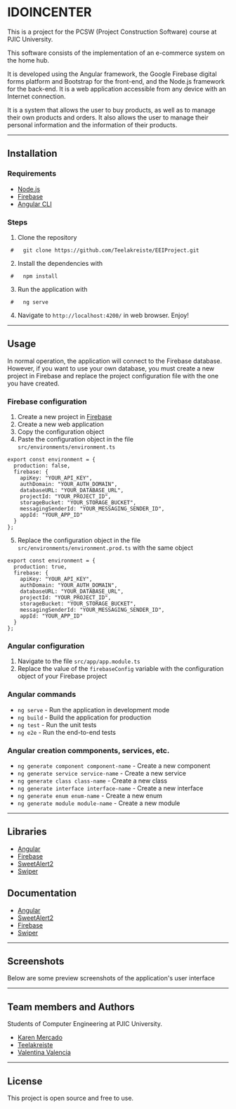 # IDOINCENTER
This is a project for the PCSW (Project Construction Software) course at PJIC University.

This software consists of the implementation of an e-commerce system on the home hub.

It is developed using the Angular framework, the Google Firebase digital forms platform and Bootstrap for the front-end, and the Node.js framework for the back-end. It is a web application accessible from any device with an Internet connection. 

It is a system that allows the user to buy products, as well as to manage their own products and orders. It also allows the user to manage their personal information and the information of their products.

--- 

## Installation

### Requirements

- [Node.js](https://nodejs.org/en/)
- [Firebase](https://firebase.google.com/)
- [Angular CLI](https://cli.angular.io/)

### Steps

1. Clone the repository 
```
 #   git clone https://github.com/Teelakreiste/EEIProject.git 
```
2. Install the dependencies with 
```
 #   npm install
```
3. Run the application with
```
 #   ng serve
```
4. Navigate to `http://localhost:4200/` in web browser.
Enjoy!

---

## Usage

In normal operation, the application will connect to the Firebase database. However, if you want to use your own database, you must create a new project in Firebase and replace the project configuration file with the one you have created.

### Firebase configuration

1. Create a new project in [Firebase](https://firebase.google.com/)
2. Create a new web application
3. Copy the configuration object
4. Paste the configuration object in the file `src/environments/environment.ts`
```
export const environment = {
  production: false,
  firebase: {
    apiKey: "YOUR_API_KEY",
    authDomain: "YOUR_AUTH_DOMAIN",
    databaseURL: "YOUR_DATABASE_URL",
    projectId: "YOUR_PROJECT_ID",
    storageBucket: "YOUR_STORAGE_BUCKET",
    messagingSenderId: "YOUR_MESSAGING_SENDER_ID",
    appId: "YOUR_APP_ID"
  }
};
```
5. Replace the configuration object in the file `src/environments/environment.prod.ts` with the same object
```
export const environment = {
  production: true,
  firebase: {
    apiKey: "YOUR_API_KEY",
    authDomain: "YOUR_AUTH_DOMAIN",
    databaseURL: "YOUR_DATABASE_URL",
    projectId: "YOUR_PROJECT_ID",
    storageBucket: "YOUR_STORAGE_BUCKET",
    messagingSenderId: "YOUR_MESSAGING_SENDER_ID",
    appId: "YOUR_APP_ID"
  }
};
```

### Angular configuration

1. Navigate to the file `src/app/app.module.ts`
2. Replace the value of the `firebaseConfig` variable with the configuration object of your Firebase project

### Angular commands

- `ng serve` - Run the application in development mode
- `ng build` - Build the application for production
- `ng test` - Run the unit tests
- `ng e2e` - Run the end-to-end tests

### Angular creation commponents, services, etc.

- `ng generate component component-name` - Create a new component
- `ng generate service service-name` - Create a new service
- `ng generate class class-name` - Create a new class
- `ng generate interface interface-name` - Create a new interface
- `ng generate enum enum-name` - Create a new enum
- `ng generate module module-name` - Create a new module

---

## Libraries

- [Angular](https://angular.io/)
- [Firebase](https://firebase.google.com/)
- [SweetAlert2](https://sweetalert2.github.io/)
- [Swiper](https://swiperjs.com/)

## Documentation

- [Angular](https://angular.io/docs)
- [SweetAlert2](https://sweetalert2.github.io/#examples)
- [Firebase](https://firebase.google.com/docs)
- [Swiper](https://swiperjs.com/swiper-api)

---

## Screenshots
Below are some preview screenshots of the application's user interface


---

## Team members and Authors

Students of Computer Engineering at PJIC University.

- [Karen Mercado](https://github.com/KarenMercado "Karen Mercado")
- [Teelakreiste](https://github.com/Teelakreiste "Osmel Zuñiga")
- [Valentina Valencia](https://github.com/12valencia "Valentina Valencia")


---
## License
This project is open source and free to use.